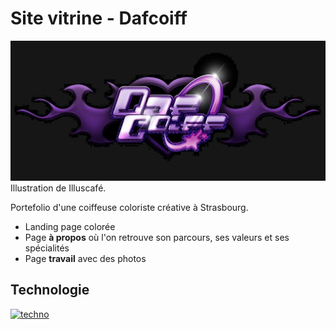 # Site vitrine - Dafcoiff

![Logo](src/assets/img/logo/logo_1.2.webp)  
Illustration de Illuscafé.

Portefolio d'une coiffeuse coloriste créative à Strasbourg.  

- Landing page colorée
- Page **à propos** où l'on retrouve son parcours, ses valeurs et ses spécialités
- Page **travail** avec des photos

## Technologie

[![techno](https://skillicons.dev/icons?i=astro,vite,tailwind,typescript,npm,figma)](https://skillicons.dev)  